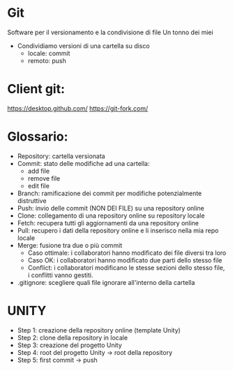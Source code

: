 # Git
Software per il versionamento e la condivisione di file
Un tonno dei miei
- Condividiamo versioni di una cartella su disco
    - locale: commit
    - remoto: push

# Client git:

https://desktop.github.com/
https://git-fork.com/

# Glossario:
- Repository: cartella versionata
- Commit: stato delle modifiche ad una cartella:
    - add file
    - remove file
    - edit file
- Branch: ramificazione dei commit per modifiche potenzialmente distruttive
- Push: invio delle commit (NON DEI FILE) su una repository online
- Clone: collegamento di una repository online su repository locale
- Fetch: recupera tutti gli aggiornamenti da una repository online
- Pull: recupero i dati della repository online e li inserisco nella mia repo locale
- Merge: fusione tra due o più commit
    - Caso ottimale: i collaboratori hanno modificato dei file diversi tra loro
    - Caso OK: i collaboratori hanno modificato due parti dello stesso file
    - Conflict: i collaboratori modificano le stesse sezioni dello stesso file, i conflitti vanno gestiti.
- .gitignore: scegliere quali file ignorare all'interno della cartella

# UNITY
* Step 1: creazione della repository online (template Unity)
* Step 2: clone della repository in locale
* Step 3: creazione del progetto Unity
* Step 4: root del progetto Unity -> root della repository
* Step 5: first commit -> push 
